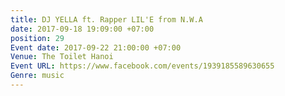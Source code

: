 ```yaml
---
title: DJ YELLA ft. Rapper LIL'E from N.W.A
date: 2017-09-18 19:09:00 +07:00
position: 29
Event date: 2017-09-22 21:00:00 +07:00
Venue: The Toilet Hanoi
Event URL: https://www.facebook.com/events/1939185589630655
Genre: music
---
```


